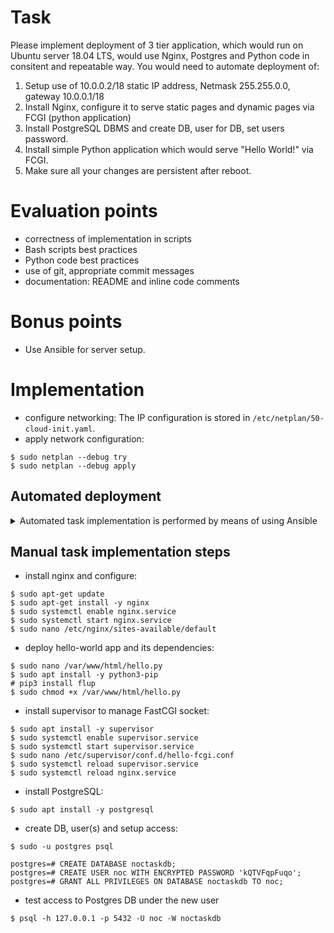 # Task
Please implement deployment of 3 tier application, which would run on Ubuntu server 18.04 LTS, would use Nginx, Postgres and Python code in consitent and repeatable way. You would need to automate deployment of:
1. Setup use of 10.0.0.2/18 static IP address, Netmask 255.255.0.0, gateway 10.0.0.1/18
2. Install Nginx, configure it to serve static pages and dynamic pages via FCGI (python application)
3. Install PostgreSQL DBMS and create DB, user for DB, set users password.
4. Install simple Python application which would serve "Hello World!" via FCGI.
5. Make sure all your changes are persistent after reboot.

# Evaluation points
* correctness of implementation in scripts
* Bash scripts best practices
* Python code best practices
* use of git, appropriate commit messages
* documentation: README and inline code comments
# Bonus points
* Use Ansible for server setup.

# Implementation
* configure networking:
The IP configuration is stored in `/etc/netplan/50-cloud-init.yaml`.
* apply network configuration:
```
$ sudo netplan --debug try
$ sudo netplan --debug apply
```
## Automated deployment
<details>
  <summary>Automated task implementation is performed by means of using Ansible</summary>
as shown below:

```
$ ansible-playbook -v playbook.yml
Using /home/ubuntu/.ansible.cfg as config file

PLAY [target_group] ********************************************************************************

TASK [make sure APT DB is up-to-date] **************************************************************
...
changed: [1.2.3.4] => {"ansible_facts": {"discovered_interpreter_python": "/usr/bin/python3"}, "cache_update_time": 1568045341, "cache_updated": true, "changed": true}

TASK [install nginx] *******************************************************************************
ok: [1.2.3.4] => {"changed": false, "enabled": true, "name": "nginx", "state": "started", ...

TASK [upload nginx config] *************************************************************************
changed: [1.2.3.4] => {"changed": true, "checksum": "23fc2dfb5f9bd61d1782a5e528d8bf162dd5ea36", "dest": "/etc/nginx/sites-available/default", "gid": 0, "group": "root", "md5sum": "c97266038ac920f43212e5284a0b5152", "mode": "0644", "owner": "root", "size": 481, "src": "/home/ubuntu/.ansible/tmp/ansible-tmp-1568045356.14-82845152666069/source", "state": "file", "uid": 0}

TASK [upload hello-world app code] *****************************************************************
changed: [1.2.3.4] => {"changed": true, "checksum": "8470b848120d476f56a39a22d2eae7839dd8233c", "dest": "/var/www/html/hello.py", "gid": 0, "group": "root", "md5sum": "4353284cba16776d79af7e3a69867fe0", "mode": "0755", "owner": "root", "size": 421, "src": "/home/ubuntu/.ansible/tmp/ansible-tmp-1568045357.42-54131129288573/source", "state": "file", "uid": 0}

TASK [install python3-pip to install required Python module(s)] ************************************
changed: [1.2.3.4] => {"cache_update_time": 1568045341, "cache_updated": false, "changed": true, "stderr": "", "stderr_lines": [], "stdout": "Reading package lists...

TASK [install Python flup module for hello-world app] **********************************************
changed: [1.2.3.4] => {"changed": true, "cmd": ["pip3", "install", "flup"], "delta": "0:00:01.504129", "end": "2019-09-09 16:09:56.878618", "rc": 0, "start": "2019-09-09 16:09:55.374489", "stderr": "", "stderr_lines": [], "stdout": "Collecting flup\n  Downloading https://files.pythonhosted.org/packages/88/e5/17bcf4431e811ffaec213feea7609a6f003084006d2e210f53cee09095d9/flup-1.0.3-py3-none-any.whl (74kB)\nInstalling collected packages: flup\nSuccessfully installed flup-1.0.3", "stdout_lines": ["Collecting flup", "  Downloading https://files.pythonhosted.org/packages/88/e5/17bcf4431e811ffaec213feea7609a6f003084006d2e210f53cee09095d9/flup-1.0.3-py3-none-any.whl (74kB)", "Installing collected packages: flup", "Successfully installed flup-1.0.3"]}

TASK [install supervisor to manage FastCGI socket between nginx and hello-world app] ***************
changed: [1.2.3.4] => {"cache_update_time": 1568045341, "cache_updated": false, "changed": true, "stderr": "", "stderr_lines": [], "stdout": "Reading package lists...

TASK [enable and start supervisor] *****************************************************************
ok: [1.2.3.4] => {"changed": false, "enabled": true, "name": "supervisor", "state": "started", ...

TASK [upload supervisor config file for managing FastCGI socket] ***********************************
changed: [1.2.3.4] => {"changed": true, "checksum": "6c692a9be45e99d8468e7061022deca54b1dfad2", "dest": "/etc/supervisor/conf.d/hello-fcgi.conf", "gid": 0, "group": "root", "md5sum": "a1cd419c052da3561c905bae6e543d68", "mode": "0644", "owner": "root", "size": 134, "src": "/home/ubuntu/.ansible/tmp/ansible-tmp-1568045668.61-142918330755432/source", "state": "file", "uid": 0}

TASK [reload supervisor & nginx for them to handle the new configs] *******************************************
changed: [1.2.3.4] => {"changed": true, "name": "supervisor", "state": "started", ...

TASK [install postgres_* modules dependencies] *****************************************************
changed: [1.2.3.4] => {"cache_update_time": 1568045341, "cache_updated": false, "changed": true, "stderr": "", "stderr_lines": [], "stdout": "Reading package lists...

TASK [install Postgres SQL RDBMS] ******************************************************************
changed: [1.2.3.4] => {"cache_update_time": 1568045341, "cache_updated": false, "changed": true, "stderr": "", "stderr_lines": [], "stdout": "Reading package lists...

TASK [create a sample Postgres DB] *****************************************************************
changed: [1.2.3.4] => {"changed": true, "db": "noctaskdb"}

TASK [сreate a sample Postgres user] ***************************************************************
changed: [1.2.3.4] => {"changed": true, "queries": ["CREATE USER \"noc\" WITH ENCRYPTED PASSWORD %(password)s "], "user": "noc"}

TASK [GRANT ALL PRIVILEGES ON DATABASE noctaskdb TO noc] *******************************************
changed: [1.2.3.4] => {"changed": true, "queries": ["GRANT ALL ON database \"noctaskdb\" TO \"noc\";\nREVOKE GRANT OPTION FOR ALL ON database \"noctaskdb\" FROM \"noc\";"]}

PLAY RECAP *************************************************************************************************************
1.2.3.4              : ok=16   changed=6    unreachable=0    failed=0    skipped=0    rescued=0    ignored=0
```
</details>

## Manual task implementation steps
* install nginx and configure:
```
$ sudo apt-get update
$ sudo apt-get install -y nginx
$ sudo systemctl enable nginx.service
$ sudo systemctl start nginx.service
$ sudo nano /etc/nginx/sites-available/default
```
* deploy hello-world app and its dependencies:
```
$ sudo nano /var/www/html/hello.py
$ sudo apt install -y python3-pip
# pip3 install flup
$ sudo chmod +x /var/www/html/hello.py
```
* install supervisor to manage FastCGI socket: 
```
$ sudo apt install -y supervisor
$ sudo systemctl enable supervisor.service
$ sudo systemctl start supervisor.service
$ sudo nano /etc/supervisor/conf.d/hello-fcgi.conf
$ sudo systemctl reload supervisor.service
$ sudo systemctl reload nginx.service
```
* install PostgreSQL:
```
$ sudo apt install -y postgresql
```
* create DB, user(s) and setup access:
```
$ sudo -u postgres psql

postgres=# CREATE DATABASE noctaskdb;
postgres=# CREATE USER noc WITH ENCRYPTED PASSWORD 'kQTVFqpFuqo';
postgres=# GRANT ALL PRIVILEGES ON DATABASE noctaskdb TO noc;
```
* test access to Postgres DB under the new user
```
$ psql -h 127.0.0.1 -p 5432 -U noc -W noctaskdb
```